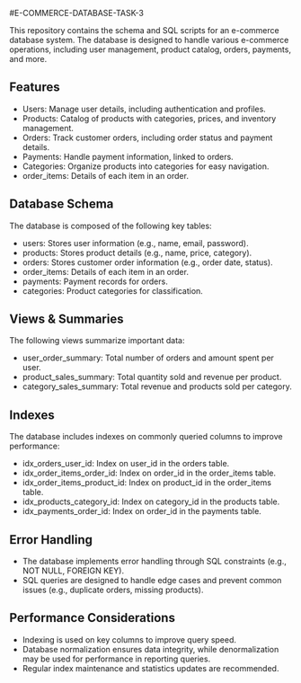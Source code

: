 #E-COMMERCE-DATABASE-TASK-3

This repository contains the schema and SQL scripts for an e-commerce database system. The database is designed to handle various e-commerce operations, including user management, product catalog, orders, payments, and more.

## Features

- Users: Manage user details, including authentication and profiles.
- Products: Catalog of products with categories, prices, and inventory management.
- Orders: Track customer orders, including order status and payment details.
- Payments: Handle payment information, linked to orders.
- Categories: Organize products into categories for easy navigation.
- order_items: Details of each item in an order.

## Database Schema

The database is composed of the following key tables:

- users: Stores user information (e.g., name, email, password).
- products: Stores product details (e.g., name, price, category).
- orders: Stores customer order information (e.g., order date, status).
- order_items: Details of each item in an order.
- payments: Payment records for orders.
- categories: Product categories for classification.

## Views & Summaries

The following views summarize important data:

- user_order_summary: Total number of orders and amount spent per user.
- product_sales_summary: Total quantity sold and revenue per product.
- category_sales_summary: Total revenue and products sold per category.

## Indexes

The database includes indexes on commonly queried columns to improve performance:

- idx_orders_user_id: Index on user_id in the orders table.
- idx_order_items_order_id: Index on order_id in the order_items table.
- idx_order_items_product_id: Index on product_id in the order_items table.
- idx_products_category_id: Index on category_id in the products table.
- idx_payments_order_id: Index on order_id in the payments table.

## Error Handling

- The database implements error handling through SQL constraints (e.g., NOT NULL, FOREIGN KEY).
- SQL queries are designed to handle edge cases and prevent common issues (e.g., duplicate orders, missing products).

## Performance Considerations

- Indexing is used on key columns to improve query speed.
- Database normalization ensures data integrity, while denormalization may be used for performance in reporting queries.
- Regular index maintenance and statistics updates are recommended.



